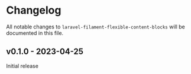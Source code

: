 # Changelog

All notable changes to `laravel-filament-flexible-content-blocks` will be documented in this file.

## v0.1.0 - 2023-04-25

Initial release
